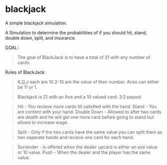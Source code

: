 # blackjack
A simple blackjack simulation.

A Simulation to determine the probabilities of if you should hit, stand, double down, split, and insurance.

GOAL:

> The goal of BlackJack is to have a total of 21 with any number of cards.


Rules of BlackJack:

> K,Q,J each are 10
> 2-10 are the value of their number.
> Aces can either be 11 or 1.

> Blackjack is 21 with an Ace and a 10 valued card. 3:2 payout

> Hit - You recieve more cards till satisfied with the hand.
>Stand - You are content with your hand.
> Double Down - Allowed to after two cards are dealth and he will get one more card before going to stand but allows to increase wage.

> Split - Only if the two cards have the same value you can split them as two seperate hands and recieve one card for each hand.

> Surrender - Is offered when the dealer upcard is either an ace value or 10 value.
>Push - When the dealer and the player has the same value.
